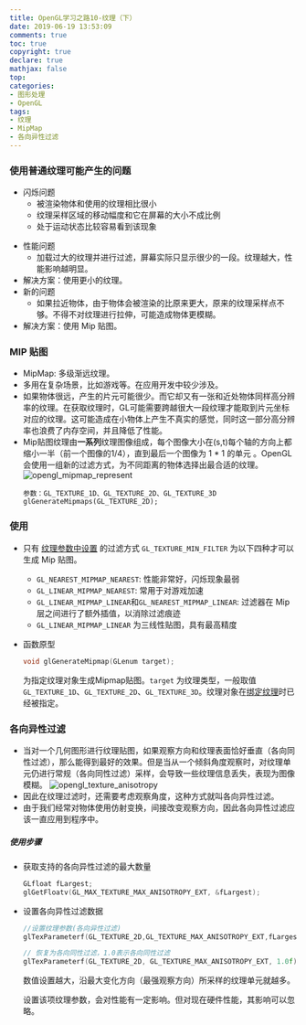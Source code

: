 ```yaml
---
title: OpenGL学习之路10-纹理（下）
date: 2019-06-19 13:53:09
comments: true
toc: true
copyright: true
declare: true
mathjax: false
top:
categories:
- 图形处理
- OpenGL
tags:
- 纹理
- MipMap
- 各向异性过滤
---
```



### 使用普通纹理可能产生的问题
* 闪烁问题
    * 被渲染物体和使用的纹理相比很小
    * 纹理采样区域的移动幅度和它在屏幕的大小不成比例
    * 处于运动状态比较容易看到该现象
    
<!-- more -->

* 性能问题
    * 加载过大的纹理并进行过滤，屏幕实际只显示很少的一段。纹理越大，性能影响越明显。
* 解决方案：使用更小的纹理。
* 新的问题
    * 如果拉近物体，由于物体会被渲染的比原来更大，原来的纹理采样点不够。不得不对纹理进行拉伸，可能造成物体更模糊。
* 解决方案：使用 Mip 贴图。

### MIP 贴图

* MipMap: 多级渐远纹理。
* 多用在复杂场景，比如游戏等。在应用开发中较少涉及。
* 如果物体很远，产生的片元可能很少。而它却又有一张和近处物体同样高分辨率的纹理。在获取纹理时，GL可能需要跨越很大一段纹理才能取到片元坐标对应的纹理。这可能造成在小物体上产生不真实的感觉，同时这一部分高分辨率也浪费了内存空间，并且降低了性能。
* Mip贴图纹理由**一系列**纹理图像组成，每个图像大小在(s,t)每个轴的方向上都缩小一半（前一个图像的1/4），直到最后一个图像为 1 * 1 的单元 。OpenGL 会使用一组新的过滤方式，为不同距离的物体选择出最合适的纹理。
    ![opengl_mipmap_represent](https://i.loli.net/2019/06/19/5d09ce167e03758188.jpg)
    ```
    参数：GL_TEXTURE_1D、GL_TEXTURE_2D、GL_TEXTURE_3D
    glGenerateMipmaps(GL_TEXTURE_2D);
    ```

### 使用

* 只有 [纹理参数中设置](http://roastduck.xyz/article/OpenGL%E5%AD%A6%E4%B9%A0%E4%B9%8B%E8%B7%AF10-%E7%BA%B9%E7%90%86%EF%BC%88%E4%B8%8B%EF%BC%89.html#设置纹理参数) 的过滤方式 `GL_TEXTURE_MIN_FILTER` 为以下四种才可以生成 Mip 贴图。
    * `GL_NEAREST_MIPMAP_NEAREST`: 性能非常好，闪烁现象最弱
    * `GL_LINEAR_MIPMAP_NEAREST`: 常用于对游戏加速
    * `GL_LINEAR_MIPMAP_LINEAR`和`GL_NEAREST_MIPMAP_LINEAR`: 过滤器在 Mip 层之间进行了额外插值，以消除过滤痕迹
    * `GL_LINEAR_MIPMAP_LINEAR` 为三线性贴图，具有最高精度
* 函数原型

    ```c++
    void glGenerateMipmap(GLenum target);
    ```
    为指定纹理对象生成Mipmap贴图。`target` 为纹理类型，一般取值`GL_TEXTURE_1D`、`GL_TEXTURE_2D`、`GL_TEXTURE_3D`。纹理对象在[绑定纹理](http://roastduck.xyz/article/OpenGL%E5%AD%A6%E4%B9%A0%E4%B9%8B%E8%B7%AF9-%E7%BA%B9%E7%90%86(%E4%B8%8A).html#绑定纹理状态)时已经被指定。
    
### 各向异性过滤
* 当对一个几何图形进行纹理贴图，如果观察方向和纹理表面恰好垂直（各向同性过滤），那么能得到最好的效果。但是当从一个倾斜角度观察时，对纹理单元仍进行常规（各向同性过滤）采样，会导致一些纹理信息丢失，表现为图像模糊。
    ![opengl_texture_anisotropy](https://i.loli.net/2019/06/19/5d09ce16df89585545.jpg)
* 因此在纹理过滤时，还需要考虑观察角度，这种方式就叫各向异性过滤。
* 由于我们经常对物体使用仿射变换，间接改变观察方向，因此各向异性过滤应该一直应用到程序中。

##### 使用步骤
* 获取支持的各向异性过滤的最大数量

    ```c++
    GLfloat fLargest;
    glGetFloatv(GL_MAX_TEXTURE_MAX_ANISOTROPY_EXT, &fLargest);
    ```
* 设置各向异性过滤数据

    ```c++
    //设置纹理参数(各向异性过滤)
    glTexParameterf(GL_TEXTURE_2D,GL_TEXTURE_MAX_ANISOTROPY_EXT,fLargest) 􏰚
    
    // 恢复为各向同性过滤，1.0表示各向同性过滤
    glTexParameterf(GL_TEXTURE_2D, GL_TEXTURE_MAX_ANISOTROPY_EXT, 1.0f);
    ```
    数值设置越大，沿最大变化方向（最强观察方向）所采样的纹理单元就越多。
    
    设置该项纹理参数，会对性能有一定影响。但对现在硬件性能，其影响可以忽略。

